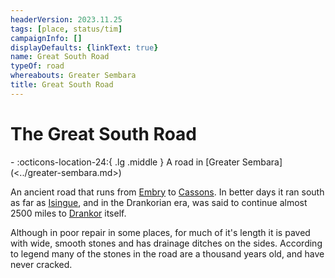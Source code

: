 ```yaml
---
headerVersion: 2023.11.25
tags: [place, status/tim]
campaignInfo: []
displayDefaults: {linkText: true}
name: Great South Road
typeOf: road
whereabouts: Greater Sembara
title: Great South Road
---
```

# The Great South Road
<div class="grid cards ext-narrow-margin ext-one-column" markdown>
-    :octicons-location-24:{ .lg .middle } A road in [Greater Sembara](<../greater-sembara.md>)  
</div>


An ancient road that runs from [Embry](<../sembara/heartlands/embry.md>) to [Cassons](<../duchy-of-maseau/cassons.md>). In better days it ran south as far as [Isingue](<../../istaros-watershed/isingue.md>), and in the Drankorian era, was said to continue almost 2500 miles to [Drankor](<../../../history/drankorian-era/drankorian-empire.md>) itself.

Although in poor repair in some places, for much of it's length it is paved with wide, smooth stones and has drainage ditches on the sides. According to legend many of the stones in the road are a thousand years old, and have never cracked.